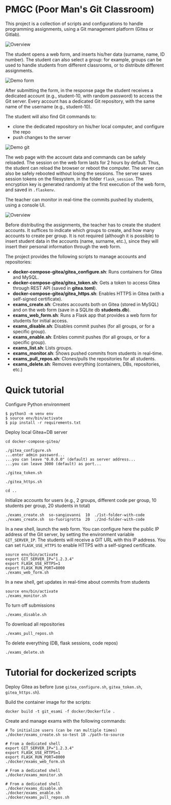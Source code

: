 # PMGC (Poor Man's Git Classroom)

This project is a collection of scripts and configurations to handle programming assignments, using a Git management platform (Gitea or Gitlab).

![Overview](/images/overview.png)


The student opens a web form, and inserts his/her data (surname, name, ID number). The student can also select a group: for example, groups can be used to handle students from different classrooms, or to distribute different assignments.

![Demo form](/images/demo-form.png)


After submitting the form, in the response page the student receives a dedicated account (e.g., student-10, with random password) to access the Git server. Every account has a dedicated Git repository, with the same name of the username (e.g., student-10).

The student will also find Git commands to:
- clone the dedicated repository on his/her local computer, and configure the repo
- push changes to the server

![Demo git](/images/demo-git.png)


The web page with the account data and commands can be safely reloaded. The session on the web form lasts for 2 hours by default. Thus, the student can reload the browser or reboot the computer. The server can also be safely rebooted without losing the sessions. The server saves session tokens on the filesystem, in the folder `flask_session`. The encryption key is generated randomly at the first execution of the web form, and saved in `.flaskenv`.


The teacher can monitor in real-time the commits pushed by students, using a console UI.

![Overview](/images/demo-console.png)

Before distributing the assignments, the teacher has to create the student accounts. It suffices to indicate which groups to create, and how many accounts to create per group. It is not required (although it is possible) to insert student data in the accounts (name, surname, etc.), since they will insert their personal information through the web form.


The project provides the following scripts to manage accounts and repositories:
- **docker-compose-gitea/gitea_configure.sh**: Runs containers for Gitea and MySQL.
- **docker-compose-gitea/gitea_token.sh**: Gets a token to access Gitea through REST API (saved in **gitea.toml**).
- **docker-compose-gitea/gitea_https.sh**: Enables HTTPS in Gitea (with a self-signed certificate).
- **exams_create.sh**: Creates accounts both on Gitea (stored in MySQL) and on the web form (save in a SQLite db **students.db**).
- **exams_web_form.sh**: Runs a Flask app that provides a web form for students for initial access.
- **exams_disable.sh**: Disables commit pushes (for all groups, or for a specific group).
- **exams_enable.sh**: Enbles commit pushes (for all groups, or for a specific group).
- **exams_list.sh**: Lists groups.
- **exams_monitor.sh**: Shows pushed commits from students in real-time.
- **exams_pull_repos.sh**: Clones/pulls the repositories for all students.
- **exams_delete.sh**: Removes everything (containers, DBs, repositories, etc.)


# Quick tutorial

Configure Python environment

```
$ python3 -m venv env
$ source env/bin/activate
$ pip install -r requirements.txt
```


Deploy local Gitea+DB server

```
cd docker-compose-gitea/

./gitea_configure.sh
...enter admin password...
...you can leave "0.0.0.0" (default) as server address...
...you can leave 3000 (default) as port...

./gitea_token.sh

./gitea_https.sh

cd ..
```



Initialize accounts for users (e.g., 2 groups, different code per group, 10 students per group, 20 students in total)
```
./exams_create.sh  so-sangiovanni  10  ./1st-folder-with-code
./exams_create.sh  so-fuorigrotta  20  ./2nd-folder-with-code
```

In a new shell, launch the web form. You can configure here the public IP address of the Git server, by setting the environment variable `GIT_SERVER_IP`. The students will receive a GIT URL with this IP address. You can set `FLASK_USE_HTTPS` to enable HTTPS with a self-signed certificate.
```
source env/bin/activate
export GIT_SERVER_IP="1.2.3.4"
export FLASK_USE_HTTPS=1
export FLASK_RUN_PORT=8000
./exams_web_form.sh
```

In a new shell, get updates in real-time about commits from students
```
source env/bin/activate
./exams_monitor.sh
```

To turn off submissions
```
./exams_disable.sh
```

To download all repositories
```
./exams_pull_repos.sh
```


To delete everything (DB, flask sessions, code repos)
```
./exams_delete.sh
```


# Tutorial for dockerized scripts

Deploy Gitea as before (use `gitea_configure.sh`, `gitea_token.sh`, `gitea_https.sh`).

Build the container image for the scripts:
```
docker build -t git_esami -f docker/Dockerfile .
```

Create and manage exams with the following commands:
```
# To initialize users (can be ran multiple times)
./docker/exams_create.sh so-test 10 ./path-to-source

# From a dedicated shell
export GIT_SERVER_IP="1.2.3.4"
export FLASK_USE_HTTPS=1
export FLASK_RUN_PORT=8000
./docker/exams_web_form.sh

# From a dedicated shell
./docker/exams_monitor.sh

# From a dedicated shell
./docker/exams_disable.sh
./docker/exams_enable.sh
./docker/exams_pull_repos.sh

```
